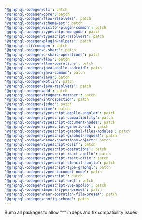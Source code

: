 ```yaml
---
'@graphql-codegen/cli': patch
'@graphql-codegen/core': patch
'@graphql-codegen/flow-resolvers': patch
'@graphql-codegen/schema-ast': patch
'@graphql-codegen/visitor-plugin-common': patch
'@graphql-codegen/typescript-mongodb': patch
'@graphql-codegen/typescript-resolvers': patch
'@graphql-codegen/plugin-helpers': patch
'@graphql-cli/codegen': patch
'@graphql-codegen/c-sharp': patch
'@graphql-codegen/c-sharp-operations': patch
'@graphql-codegen/flow': patch
'@graphql-codegen/flow-operations': patch
'@graphql-codegen/java-apollo-android': patch
'@graphql-codegen/java-common': patch
'@graphql-codegen/java': patch
'@graphql-codegen/kotlin': patch
'@graphql-codegen/java-resolvers': patch
'@graphql-codegen/add': patch
'@graphql-codegen/fragment-matcher': patch
'@graphql-codegen/introspection': patch
'@graphql-codegen/jsdoc': patch
'@graphql-codegen/time': patch
'@graphql-codegen/typescript-apollo-angular': patch
'@graphql-codegen/typescript-compatibility': patch
'@graphql-codegen/typescript-document-nodes': patch
'@graphql-codegen/typescript-generic-sdk': patch
'@graphql-codegen/typescript-graphql-files-modules': patch
'@graphql-codegen/typescript-graphql-request': patch
'@graphql-codegen/named-operations-object': patch
'@graphql-codegen/typescript-oclif': patch
'@graphql-codegen/typescript-operations': patch
'@graphql-codegen/typescript-react-apollo': patch
'@graphql-codegen/typescript-react-offix': patch
'@graphql-codegen/typescript-stencil-apollo': patch
'@graphql-codegen/typescript-type-graphql': patch
'@graphql-codegen/typed-document-node': patch
'@graphql-codegen/typescript': patch
'@graphql-codegen/typescript-urql': patch
'@graphql-codegen/typescript-vue-apollo': patch
'@graphql-codegen/import-types-preset': patch
'@graphql-codegen/near-operation-file-preset': patch
'@graphql-codegen/config-schema': patch
---
```


Bump all packages to allow "^" in deps and fix compatibility issues
